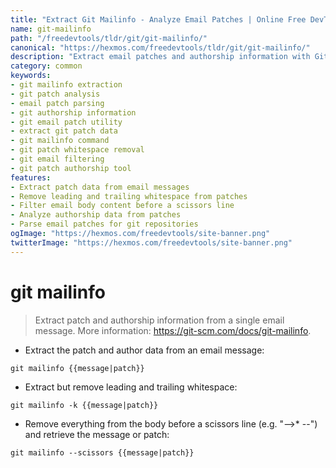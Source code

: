 ```yaml
---
title: "Extract Git Mailinfo - Analyze Email Patches | Online Free DevTools by Hexmos"
name: git-mailinfo
path: "/freedevtools/tldr/git/git-mailinfo/"
canonical: "https://hexmos.com/freedevtools/tldr/git/git-mailinfo/"
description: "Extract email patches and authorship information with Git Mailinfo. Analyze git patches from emails, remove whitespace, and filter body content. Free online tool, no registration required."
category: common
keywords:
- git mailinfo extraction
- git patch analysis
- email patch parsing
- git authorship information
- git email patch utility
- extract git patch data
- git mailinfo command
- git patch whitespace removal
- git email filtering
- git patch authorship tool
features:
- Extract patch data from email messages
- Remove leading and trailing whitespace from patches
- Filter email body content before a scissors line
- Analyze authorship data from patches
- Parse email patches for git repositories
ogImage: "https://hexmos.com/freedevtools/site-banner.png"
twitterImage: "https://hexmos.com/freedevtools/site-banner.png"
---
```


# git mailinfo

> Extract patch and authorship information from a single email message.
> More information: <https://git-scm.com/docs/git-mailinfo>.

- Extract the patch and author data from an email message:

`git mailinfo {{message|patch}}`

- Extract but remove leading and trailing whitespace:

`git mailinfo -k {{message|patch}}`

- Remove everything from the body before a scissors line (e.g. "-->* --") and retrieve the message or patch:

`git mailinfo --scissors {{message|patch}}`
